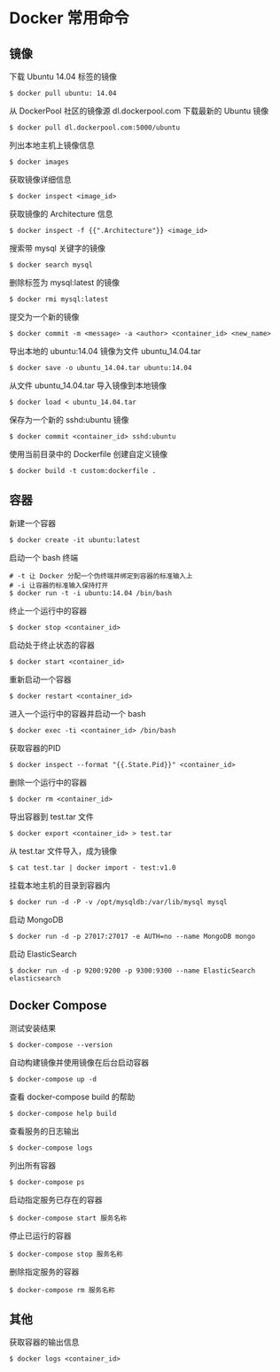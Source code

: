 # Docker 常用命令

## 镜像
下载 Ubuntu 14.04 标签的镜像
```
$ docker pull ubuntu: 14.04
```

从 DockerPool 社区的镜像源 dl.dockerpool.com 下载最新的 Ubuntu 镜像
```
$ docker pull dl.dockerpool.com:5000/ubuntu
```

列出本地主机上镜像信息
```
$ docker images
```

获取镜像详细信息
```
$ docker inspect <image_id>
```

获取镜像的 Architecture 信息
```
$ docker inspect -f {{".Architecture"}} <image_id>
```

搜索带 mysql 关键字的镜像
```
$ docker search mysql
```

删除标签为 mysql:latest 的镜像
```
$ docker rmi mysql:latest
```

提交为一个新的镜像
```
$ docker commit -m <message> -a <author> <container_id> <new_name>
```

导出本地的 ubuntu:14.04 镜像为文件 ubuntu_14.04.tar
```
$ docker save -o ubuntu_14.04.tar ubuntu:14.04
```

从文件 ubuntu_14.04.tar 导入镜像到本地镜像
```
$ docker load < ubuntu_14.04.tar
```

保存为一个新的 sshd:ubuntu 镜像
```
$ docker commit <container_id> sshd:ubuntu
```

使用当前目录中的 Dockerfile 创建自定义镜像
```
$ docker build -t custom:dockerfile .
```

## 容器
新建一个容器
```
$ docker create -it ubuntu:latest
```

启动一个 bash 终端
```
# -t 让 Docker 分配一个伪终端并绑定到容器的标准输入上
# -i 让容器的标准输入保持打开
$ docker run -t -i ubuntu:14.04 /bin/bash
```

终止一个运行中的容器
```
$ docker stop <container_id>
```

启动处于终止状态的容器
```
$ docker start <container_id>
```

重新启动一个容器
```
$ docker restart <container_id>
```

进入一个运行中的容器并启动一个 bash
```
$ docker exec -ti <container_id> /bin/bash
```

获取容器的PID
```
$ docker inspect --format "{{.State.Pid}}" <container_id>
```

删除一个运行中的容器
```
$ docker rm <container_id>
```

导出容器到 test.tar 文件
```
$ docker export <container_id> > test.tar
```

从 test.tar 文件导入，成为镜像
```
$ cat test.tar | docker import - test:v1.0
```

挂载本地主机的目录到容器内
```
$ docker run -d -P -v /opt/mysqldb:/var/lib/mysql mysql
```

启动 MongoDB
```
$ docker run -d -p 27017:27017 -e AUTH=no --name MongoDB mongo
```

启动 ElasticSearch
```
$ docker run -d -p 9200:9200 -p 9300:9300 --name ElasticSearch elasticsearch
```

## Docker Compose
测试安装结果
```
$ docker-compose --version
```

自动构建镜像并使用镜像在后台启动容器
```
$ docker-compose up -d
```

查看 docker-compose build 的帮助
```
$ docker-compose help build
```

查看服务的日志输出
```
$ docker-compose logs
```

列出所有容器
```
$ docker-compose ps
```

启动指定服务已存在的容器
```
$ docker-compose start 服务名称
```

停止已运行的容器
```
$ docker-compose stop 服务名称
```

删除指定服务的容器
```
$ docker-compose rm 服务名称
```

## 其他
获取容器的输出信息
```
$ docker logs <container_id>
```
